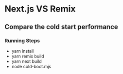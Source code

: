 # Next.js VS Remix

## Compare the cold start performance
### Running Steps

- yarn install
- yarn remix build
- yarn next build
- node cold-boot.mjs
